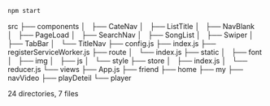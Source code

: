 ```bash
npm start
```

src
├── components
│   ├── CateNav
│   ├── ListTitle
│   ├── NavBlank
│   ├── PageLoad
│   ├── SearchNav
│   ├── SongList
│   ├── Swiper
│   ├── TabBar
│   └── TitleNav
├── config.js
├── index.js
├── registerServiceWorker.js
├── route
│   └── index.js
├── static
│   ├── font
│   ├── img
│   ├── js
│   └── style
├── store
│   ├── index.js
│   └── reducer.js
└── views
    ├── App.js
    ├── friend
    ├── home
    ├── my
    ├── navVideo
    ├── playDeteil
    └── player

24 directories, 7 files

